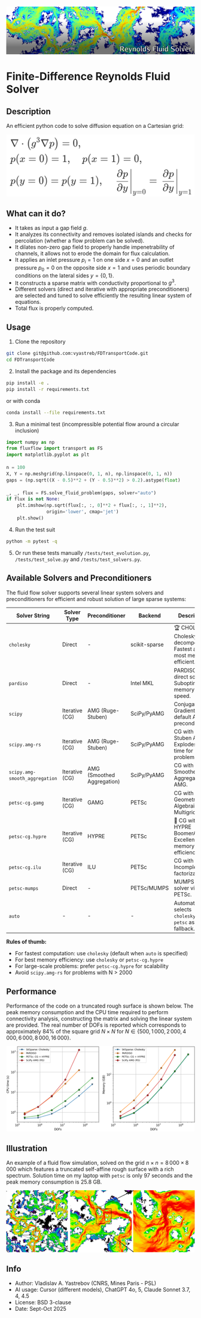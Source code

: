 ![Reynolds Fluid Solver](./docs/img/header.png)

# Finite-Difference Reynolds Fluid Solver

## Description

An efficient python code to solve diffusion equation on a Cartesian grid:
<!-- $$
\begin{aligned}
&\nabla\cdot\left(g^3 \nabla p\right) = 0,\\
&p(x=0) = 1, \quad p(x=1) = 0,\\ 
&p(y=0) = p(y=1), \quad 
\left.\frac{\partial p}{\partial y}\right|_{y=0} =
\left.\frac{\partial p}{\partial y}\right|_{y=1}
\end{aligned}
$$ -->
![equation to be solved](./docs/img/eq.png)

## What can it do?

+ It takes as input a gap field $g$.
+ It analyzes its connectivity and removes isolated islands and checks for percolation (whether a flow problem can be solved).
+ It dilates non-zero gap field to properly handle impenetrability of channels, it allows not to erode the domain for flux calculation.
+ It applies an inlet pressure $p_i=1$  on one side $x=0$ and an outlet pressure $p_0=0$ on the opposite side $x=1$ and uses periodic boundary conditions on the lateral sides $y=\{0,1\}$.
+ It constructs a sparse matrix with conductivity proportional to $g^3$.
+ Different solvers (direct and iterative with appropriate preconditioners) are selected and tuned to solve efficiently the resulting linear system of equations.
+ Total flux is properly computed.

## Usage

1. Clone the repository
```bash 
git clone git@github.com:vyastreb/FDTransportCode.git
cd FDTransportCode
```
2. Install the package and its dependencies
```bash
pip install -e .
pip install -r requirements.txt
```
or with conda
```bash
conda install --file requirements.txt
```
3. Run a minimal test (incompressible potential flow around a circular inclusion)
```python
import numpy as np
from fluxflow import transport as FS
import matplotlib.pyplot as plt

n = 100
X, Y = np.meshgrid(np.linspace(0, 1, n), np.linspace(0, 1, n))
gaps = (np.sqrt((X - 0.5)**2 + (Y - 0.5)**2) > 0.2).astype(float)

_, _, flux = FS.solve_fluid_problem(gaps, solver="auto")
if flux is not None:
    plt.imshow(np.sqrt(flux[:, :, 0]**2 + flux[:, :, 1]**2),
               origin='lower', cmap='jet')
    plt.show()
```
4. Run the test suit
```bash
python -m pytest -q
```
5. Or run these tests manually `/tests/test_evolution.py`, `/tests/test_solve.py` and `/tests/test_solvers.py`.

## Available Solvers and Preconditioners

The fluid flow solver supports several linear system solvers and preconditioners for efficient and robust solution of large sparse systems:

| Solver String | Solver Type | Preconditioner | Backend | Description |
|---------------|-------------|----------------|---------|-------------|
| `cholesky` | Direct | - | scikit-sparse | 🏆 CHOLMOD Cholesky decomposition. Fastest and most memory efficient. |
| `pardiso` | Direct | - | Intel MKL | PARDISO direct solver. Suboptimal in memory and speed. |
| `scipy` | Iterative (CG) | AMG (Ruge-Stuben) | SciPy/PyAMG | Conjugate Gradient with default AMG preconditioner. |
| `scipy.amg-rs` | Iterative (CG) | AMG (Ruge-Stuben) | SciPy/PyAMG | CG with Ruge-Stuben AMG. Explodes in time for large problems. |
| `scipy.amg-smooth_aggregation` | Iterative (CG) | AMG (Smoothed Aggregation) | SciPy/PyAMG | CG with Smoothed Aggregation AMG. |
| `petsc-cg.gamg` | Iterative (CG) | GAMG | PETSc | CG with Geometric Algebraic Multigrid. |
| `petsc-cg.hypre` | Iterative (CG) | HYPRE | PETSc | 🥇 CG with HYPRE BoomerAMG. Excellent memory efficiency. |
| `petsc-cg.ilu` | Iterative (CG) | ILU | PETSc | CG with Incomplete LU factorization. |
| `petsc-mumps` | Direct | - | PETSc/MUMPS | MUMPS direct solver via PETSc. |
| `auto` | - | - | - | Automatically selects `cholesky` with `petsc` as fallback. |

**Rules of thumb:** 
- For fastest computation: use `cholesky` (default when `auto` is specified)
- For best memory efficiency: use `cholesky` or `petsc-cg.hypre`
- For large-scale problems: prefer `petsc-cg.hypre` for scalability
- Avoid `scipy.amg-rs` for problems with N > 2000


## Performance

Performance of the code on a truncated rough surface is shown below. The peak memory consumption and the CPU time required to perform connectivity analysis, constructing the matrix and solving the linear system are provided. The real number of DOFs is reported which corresponds to approximately 84% of the square grid $N\times N$ for $N\in\{500,1\,000,2\,000,4\,000,6\,000,8\,000,16\,000\}$.

![CPU and RAM performance of the solver](./docs/img/CPU_RAM_real_dof_performance.png)


## Illustration

An example of a fluid flow simulation, solved on the grid $n\times n = 8\,000 \times 8\,000$ which features a truncated self-affine rough surface with a rich spectrum. Solution time on my laptop with `petsc` is only 97 seconds and the peak memory consumption is 25.8 GB.

![Solution for 64 million grid points](./docs/img/illustration.jpg)

## Info

+ Author: Vladislav A. Yastrebov (CNRS, Mines Paris - PSL)
+ AI usage: Cursor (different models), ChatGPT 4o, 5, Claude Sonnet 3.7, 4, 4.5
+ License: BSD 3-clause
+ Date: Sept-Oct 2025



